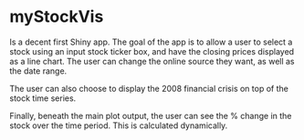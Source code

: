 myStockVis
==========
Is a decent first Shiny app. The goal of the app is to allow a user to select a stock using an input stock ticker box, and have the closing prices displayed as a line chart. The user can change the online source they want, as well as the date range. 

The user can also choose to display the 2008 financial crisis on top of the stock time series. 

Finally, beneath the main plot output, the user can see the % change in the stock over the time period. This is calculated dynamically.
